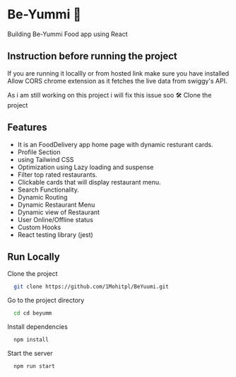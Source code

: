 # Be-Yummi 🚀
Building Be-Yummi Food app using React


## Instruction before running the project

If you are running it locallly or from hosted link make sure you have installed Allow CORS chrome extension as it fetches the live data from swiggy's API.

As i am still working on this project i will fix this issue soo 🛠️
Clone the project

## Features

- It is an FoodDelivery app home page with dynamic resturant cards.
- Profile Section
- using Tailwind CSS
- Optimization using Lazy loading and suspense
- Filter top rated restaurants.
- Clickable cards that will display restaurant menu.
- Search Functionality.
- Dynamic Routing
- Dynamic Restaurant Menu
- Dynamic view of Restaurant
- User Online/Offline status
- Custom Hooks
- React testing library (jest)




## Run Locally

Clone the project

```bash
  git clone https://github.com/1Mohitpl/BeYuumi.git
```

Go to the project directory

```bash
  cd cd beyumm
```

Install dependencies

```bash
  npm install
```

Start the server

```bash
  npm run start
```



